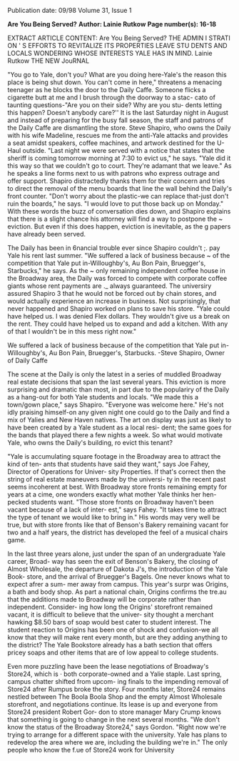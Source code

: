 Publication date: 09/98
Volume 31, Issue 1

**Are You Being Served?**
**Author: Lainie Rutkow**
**Page number(s): 16-18**

EXTRACT ARTICLE CONTENT:
Are 
You 
Being 
Served? 
THE ADMIN I STRATI ON ' S EFFORTS 
TO REVITALIZE ITS PROPERTIES 
LEAVE STU DENTS AND LOCALS 
WONDERING WHOSE INTERESTS 
YALE HAS IN MIND. 
Lainie Rutkow 
THE NEW JouRNAL


"You go to Yale, don't you? What are you doing here-Yale's the 
reason this place is being shut down. You can't come in here," threatens 
a menacing teenager as he blocks the door to the Daily Caffe. Someone 
flicks a cigarette butt at me and I brush through the doorway to a stac-
cato of taunting questions-"Are you on their side? Why are you stu-
dents letting this happen? Doesn't anybody care?'' 
It is the last Saturday night in August and instead of 
preparing for the busy fall season, the staff and patrons 
of the Daily Caffe are dismantling the store. Steve 
Shapiro, who owns the Daily with his wife Madeline, 
rescues me from the anti-Yale attacks and provides a seat 
amidst speakers, coffee machines, and artwork destined 
for the U-Haul outside. "Last night we were served with 
a notice that states that the sheriff is coming tomorrow 
morning at 7:30 to evict us," he says. "Yale did it this 
way so that we couldn't go to court. They're adamant 
that we leave." As he speaks a line forms next to us with 
patrons who express outrage and offer support. 
Shapiro distractedly thanks them for their concern 
and tries to direct the removal of the menu boards that 
line the wall behind the Daily's front counter. "Don't 
worry about the plastic-we can replace that-just don't ruin the 
boards," he says. "I would love to put those back up on Monday." With 
these words the buzz of conversation dies down, and Shapiro explains 
that there is a slight chance his attorney will find a way to postpone the ~ 
eviction. But even if this does happen, eviction is inevitable, as the g 
papers have already been served. 

The Daily has been in 6nancial trouble ever since Shapiro couldn't ;. 
pay Yale his rent last summer. "We suffered a lack of business because ~ 
of the competition that Yale put in-Willoughby's, 
Au Bon Pain, Bruegger's, Starbucks," he says. As the ~ 
only remaining independent coffee house in the 
Broadway area, the Daily was forced to compete with 
corporate coffee giants whose rent payments are ._ 
always guaranteed. The universiry assured Shapiro 3 
that he would not be forced out by chain stores, and 
would actually experience an increase in business. 
Not surprisingly, that never happened and Shapiro 
worked on plans to save his store. "Yale could have 
helped us. I was denied Flex dollars. They wouldn't 
give us a break on the rent. They could have helped us 
to expand and add a kitchen. With any of that I 
wouldn't be in this mess right now." 

We suffered a 
lack of business 
because of the 
competition that 
Yale put in-
Willoughby's, Au Bon 
Pain, Bruegger's, 
Starbucks. 
-Steve Shapiro, 
Owner of Daily Caffe 

The scene at the Daily is only the latest in a series 
of muddled Broadway real estate decisions that span the last several 
years. This eviction is more surprising and dramatic than most, in part 
due to the populariry of the Daily as a hang-out for both Yale students 
and locals. "We made this a town/gown 
place," says Shapiro. "Everyone was welcome 
here." He's not idly praising himself-on any 
given night one could go to the Daily and 
find a mix of Yalies and New Haven natives. 
The art on display was just as likely to have 
been created by a Yale student as a local resi-
dent; the same goes for the bands that played 
there a few nights a week. So what would 
motivate Yale, who owns the Daily's building, 
ro evict this tenant? 

"Yale is accumulating square footage in 
the Broadway area to attract the kind of ten-
ants that students have said they want," says 
Joe Fahey, Director of Operations for Univer-
sity Properties. If that's correct then the string 
of real estate maneuvers made by the universi-
ty in the recent past seems incoherent at best. 
With Broadway store fronts remaining empty 
for years at a cime, one wonders exactly what 
mother Yale thinks her hen-pecked students 
want. "Those store fronts on Broadway 
haven't been vacant because of a lack of inter-
est," says Fahey. "It takes time to attract the 
type of tenant we would like to bring in." His 
words may very well be true, but with store 
fronts like that of Benson's Bakery remaining 
vacant for two and a half years, the district has 
developed the feel of a musical chairs game. 

In the last three years alone, just under the 
span of an undergraduate Yale career, Broad-
way has seen the exit of Benson's Bakery, the 
closing of Almost Wholesale, the departure of 
Dakota J's, the introduction of the Yale Book-
store, and the arrival of Bruegger's Bagels. 
One never knows what to expect afrer a sum-
mer away from campus. This year's surpr 
was Origins, a bath and body shop. As part 
a national chain, Origins confirms the tre.au 
that the additions made to Broadway will be 
corporate rather than independent. Consider-
ing how long the Origins' storefront remained 
vacant, it is difficult to believe that the univer-
sity thought a merchant hawking $8.50 bars 
of soap would best cater to student interest. 
The student reaction to Origins has been one 
of shock and confusion-we all know that 
they will make rent every month, but are they 
adding anything to the district? The Yale 
Bookstore already has a bath section that 
offers pricey soaps and other items that are of 
low appeal to college students. 

Even more puzzling have been the lease 
negotiations of Broadway's Store24, which is · 
both corporate-owned and a Yalie staple. Last 
spring, campus chatter shifted from upcom-
ing finals to the impending removal of 
Store24 afrer Rumpus broke the story. Four 
months 
later, 
Store24 
remains 
nestled 
between The Boola Boola Shop and the 
empty Almost Wholesale storefront, and 
negotiations continue. Its lease is up and 
everyone from Store24 president Robert Gor-
don to store manager Mary Crump knows 
that something is going to change in the next 
several months. "We don't know the status of 
the Broadway Store24," says Gordon. "Right 
now we're trying to arrange for a different 
space with the university. Yale has plans to 
redevelop the area where we are, including the 
building we're in." The only people who 
know the f.ue of Store24 work for University